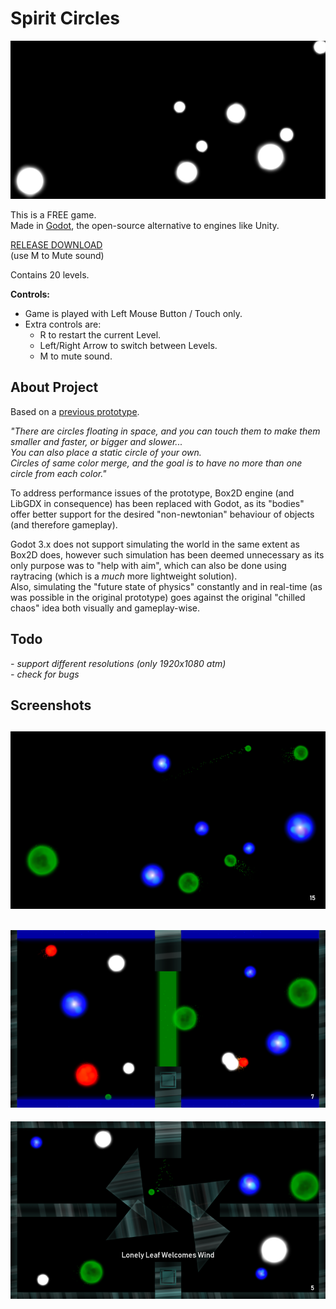 # Spirit Circles
  
![main_preview](_screenshots/preview.gif)  
  
This is a FREE game.  
Made in [Godot](https://github.com/godotengine/godot), the open-source alternative to engines like Unity.

[RELEASE DOWNLOAD](https://github.com/Dark-Gran/SMC/releases/tag/1.0)  
(use M to Mute sound)

Contains 20 levels.
  
**Controls:**
- Game is played with Left Mouse Button / Touch only.
- Extra controls are:  
  - R to restart the current Level.
  - Left/Right Arrow to switch between Levels.
  - M to mute sound.
  
## About Project  
  
Based on a [previous prototype](https://github.com/Dark-Gran/SaveMeCircles).  

_"There are circles floating in space, and you can touch them to make them smaller and faster, or bigger and slower...  
You can also place a static circle of your own.  
Circles of same color merge, and the goal is to have no more than one circle from each color."_
  
To address performance issues of the prototype, Box2D engine (and LibGDX in consequence) has been replaced with Godot, as its "bodies" offer better support for the desired "non-newtonian" behaviour of objects (and therefore gameplay).  
  
Godot 3.x does not support simulating the world in the same extent as Box2D does, however such simulation has been deemed unnecessary as its only purpose was to "help with aim", which can also be done using raytracing (which is a _much_ more lightweight solution).  
Also, simulating the "future state of physics" constantly and in real-time (as was possible in the original prototype) goes against the original "chilled chaos" idea both visually and gameplay-wise.  
  
## Todo

_- support different resolutions (only 1920x1080 atm)_  
_- check for bugs_  

## Screenshots
  
![preview1](_screenshots/screen_01.png)  
---  
![preview2](_screenshots/screen_02.png)  
---  
![preview3](_screenshots/screen_03.png)  
